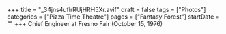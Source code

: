 +++
title = "_34jns4uflrRUjHRH5Xr.avif"
draft = false
tags = ["Photos"]
categories = ["Pizza Time Theatre"]
pages = ["Fantasy Forest"]
startDate = ""
+++
Chief Engineer at Fresno Fair (October 15, 1976)
